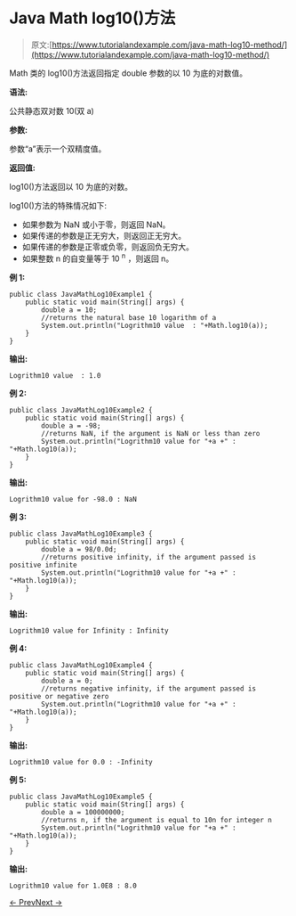 # Java Math log10()方法

> 原文:[https://www.tutorialandexample.com/java-math-log10-method/](https://www.tutorialandexample.com/java-math-log10-method/)

Math 类的 log10()方法返回指定 double 参数的以 10 为底的对数值。

**语法:**

公共静态双对数 10(双 a)

**参数:**

参数“a”表示一个双精度值。

**返回值:**

log10()方法返回以 10 为底的对数。

log10()方法的特殊情况如下:

*   如果参数为 NaN 或小于零，则返回 NaN。
*   如果传递的参数是正无穷大，则返回正无穷大。
*   如果传递的参数是正零或负零，则返回负无穷大。
*   如果整数 n 的自变量等于 10 <sup>n</sup> ，则返回 n。

**例 1:**

```
public class JavaMathLog10Example1 {
    public static void main(String[] args) {
        double a = 10;
        //returns the natural base 10 logarithm of a
        System.out.println("Logrithm10 value  : "+Math.log10(a));
    }
}
```

**输出:**

```
Logrithm10 value  : 1.0
```

**例 2:**

```
public class JavaMathLog10Example2 {
    public static void main(String[] args) {
        double a = -98;
        //returns NaN, if the argument is NaN or less than zero
        System.out.println("Logrithm10 value for "+a +" : "+Math.log10(a));
    }
}
```

**输出:**

```
Logrithm10 value for -98.0 : NaN
```

**例 3:**

```
public class JavaMathLog10Example3 {
    public static void main(String[] args) {
        double a = 98/0.0d;
        //returns positive infinity, if the argument passed is positive infinite
        System.out.println("Logrithm10 value for "+a +" : "+Math.log10(a));
    }
}
```

**输出:**

```
Logrithm10 value for Infinity : Infinity
```

**例 4:**

```
public class JavaMathLog10Example4 {
    public static void main(String[] args) {
        double a = 0;
        //returns negative infinity, if the argument passed is positive or negative zero
        System.out.println("Logrithm10 value for "+a +" : "+Math.log10(a));
    }
}
```

**输出:**

```
Logrithm10 value for 0.0 : -Infinity
```

**例 5:**

```
public class JavaMathLog10Example5 {
    public static void main(String[] args) {
        double a = 100000000;
        //returns n, if the argument is equal to 10n for integer n
        System.out.println("Logrithm10 value for "+a +" : "+Math.log10(a));
    }
}
```

**输出:**

```
Logrithm10 value for 1.0E8 : 8.0
```

[← Prev](https://www.tutorialandexample.com/java-math-log-method/)[Next →](https://www.tutorialandexample.com/java-math-log1p-method/)